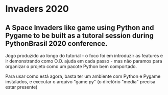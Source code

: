 # Invaders 2020

A Space Invaders like game using Python and Pygame
to be built as a tutoral session during PythonBrasil 2020 
conference.
----------------

Jogo produzido ao longo do tutorial - o foco foi
em introduzir as features e ir demonstrando como
O.O. ajuda em cada passo - mas não paramos para
organizar o projeto como um pacote Python bem comportado.

Para usar como está agora, basta ter um ambiente
com Python e Pygame instalados, e executar o arquivo
"game.py" (o diretório "media" precisa estar presente)

